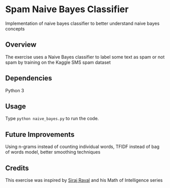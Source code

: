 # Spam Naive Bayes Classifier
Implementation of naive bayes classifier to better understand naive bayes concepts

## Overview

The exercise uses a Naive Bayes classifier to label some text as spam or not spam by training on the Kaggle SMS spam dataset

## Dependencies

Python 3

## Usage

Type `python naive_bayes.py` to run the code. 

## Future Improvements

Using n-grams instead of counting individual words, TFIDF instead of bag of words model, better smoothing techniques

## Credits

This exercise was inspired by [Siraj Raval](https://github.com/llSourcell) and his Math of Intelligence series